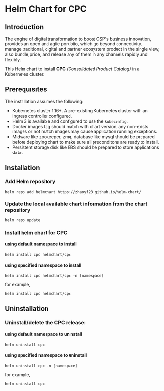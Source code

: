 # Helm Chart for CPC

## Introduction

The engine of digital transformation to boost CSP's business innovation, provides an open and agile portfolio, which go beyond connectivity, manage traditional, digital and partner ecosystem product in the single view, also bundle,price, and release any of them in any channels rapidly and flexibly.

This Helm chart to install **CPC** *(Consolidated Product Catalog)* in a Kubernetes cluster.

## Prerequisites

The installation assumes the following:

- Kubernetes cluster 1.16+. A pre-existing Kubernetes cluster with an ingress controller configured.
- Helm 3 is available and configured to use the `kubeconfig`.
- Docker images tag should match with chart version, any non-exists images or not match images may cause application running exceptions.
- Midware like zookeeper, zmq, database like mysql should be prepared before deploying chart to make sure all preconditons are ready to install.
- Persistent storage disk like EBS should be prepared to store applications data.

## Installation

### Add Helm repository


```
helm repo add helmchart https://zhaoyf23.github.io/helm-chart/
```

### Update the local available chart information from the chart repository

```
helm repo update
```

### Install helm chart for CPC

#### using default namespace to install

```
helm install cpc helmchart/cpc
```

#### using specified namespace to install

```
helm install cpc helmchart/cpc -n [namespace]
```

for example,

```
helm install cpc helmchart/cpc
```

## Uninstallation

### Uninstall/delete the CPC release:

#### using default namespace to uninstall

```
helm uninstall cpc
```

#### using specified namespace to uninstall

```
helm uninstall cpc -n [namespace]
```

for example,

```
helm uninstall cpc
```

## 